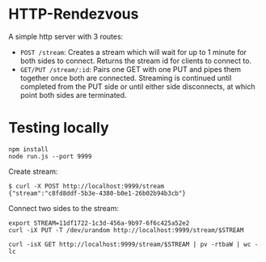 # HTTP-Rendezvous

A simple http server with 3 routes:

* `POST /stream`: Creates a stream which will wait for up to 1 minute for both sides to connect. Returns the stream id for clients to connect to.
* `GET/PUT /stream/:id`: Pairs one GET with one PUT and pipes them together once both are connected. Streaming is continued until completed from the PUT side or until either side disconnects, at which point both sides are terminated.

# Testing locally

```
npm install
node run.js --port 9999
```

Create stream:

```
$ curl -X POST http://localhost:9999/stream
{"stream":"c8fd8ddf-5b3e-4380-b0e1-26b02b94b3cb"}
```

Connect two sides to the stream:

```
export STREAM=11df1722-1c3d-456a-9b97-6f6c425a52e2
curl -iX PUT -T /dev/urandom http://localhost:9999/stream/$STREAM
```

```
curl -isX GET http://localhost:9999/stream/$STREAM | pv -rtbaW | wc -lc
```
